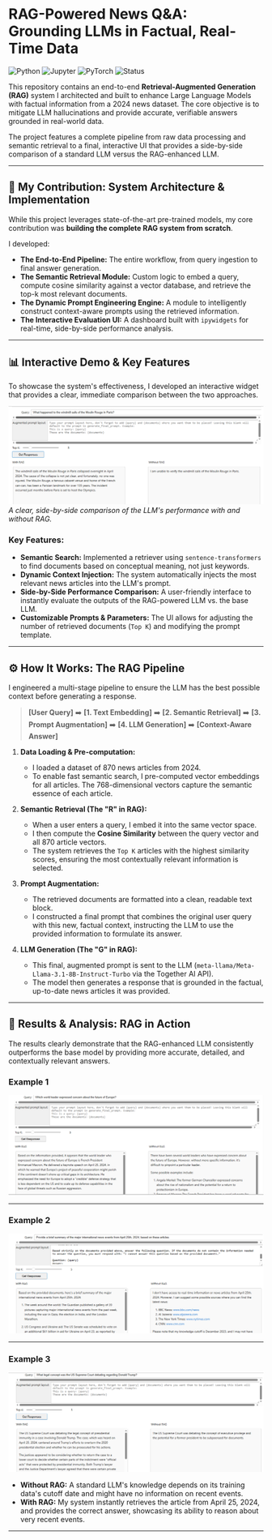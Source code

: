 # RAG-Powered News Q&A: Grounding LLMs in Factual, Real-Time Data

![Python](https://img.shields.io/badge/Python-3.9%2B-blue?style=for-the-badge&logo=python)
![Jupyter](https://img.shields.io/badge/Jupyter-Notebook-orange?style=for-the-badge&logo=jupyter)
![PyTorch](https://img.shields.io/badge/PyTorch-Framework-red?style=for-the-badge&logo=pytorch)
![Status](https://img.shields.io/badge/Status-Completed-success?style=for-the-badge)

This repository contains an end-to-end **Retrieval-Augmented Generation (RAG)** system I architected and built to enhance Large Language Models with factual information from a 2024 news dataset. The core objective is to mitigate LLM hallucinations and provide accurate, verifiable answers grounded in real-world data.

The project features a complete pipeline from raw data processing and semantic retrieval to a final, interactive UI that provides a side-by-side comparison of a standard LLM versus the RAG-enhanced LLM.

---

## 🧠 My Contribution: System Architecture & Implementation

While this project leverages state-of-the-art pre-trained models, my core contribution was **building the complete RAG system from scratch**.

I developed:
* **The End-to-End Pipeline:** The entire workflow, from query ingestion to final answer generation.
* **The Semantic Retrieval Module:** Custom logic to embed a query, compute cosine similarity against a vector database, and retrieve the top-k most relevant documents.
* **The Dynamic Prompt Engineering Engine:** A module to intelligently construct context-aware prompts using the retrieved information.
* **The Interactive Evaluation UI:** A dashboard built with `ipywidgets` for real-time, side-by-side performance analysis.

---

## 📊 Interactive Demo & Key Features

To showcase the system's effectiveness, I developed an interactive widget that provides a clear, immediate comparison between the two approaches.

![Interactive RAG vs. Non-RAG Widget](outputs/q1.png)
*A clear, side-by-side comparison of the LLM's performance with and without RAG.*

### Key Features:
* **Semantic Search:** Implemented a retriever using `sentence-transformers` to find documents based on conceptual meaning, not just keywords.
* **Dynamic Context Injection:** The system automatically injects the most relevant news articles into the LLM's prompt.
* **Side-by-Side Performance Comparison:** A user-friendly interface to instantly evaluate the outputs of the RAG-powered LLM vs. the base LLM.
* **Customizable Prompts & Parameters:** The UI allows for adjusting the number of retrieved documents (`Top K`) and modifying the prompt template.

---

## ⚙️ How It Works: The RAG Pipeline

I engineered a multi-stage pipeline to ensure the LLM has the best possible context before generating a response.

> **[User Query]** ➡️ **[1. Text Embedding]** ➡️ **[2. Semantic Retrieval]** ➡️ **[3. Prompt Augmentation]** ➡️ **[4. LLM Generation]** ➡️ **[Context-Aware Answer]**

1.  **Data Loading & Pre-computation:**
    * I loaded a dataset of 870 news articles from 2024.
    * To enable fast semantic search, I pre-computed vector embeddings for all articles. The 768-dimensional vectors capture the semantic essence of each article.

2.  **Semantic Retrieval (The "R" in RAG):**
    * When a user enters a query, I embed it into the same vector space.
    * I then compute the **Cosine Similarity** between the query vector and all 870 article vectors.
    * The system retrieves the `Top K` articles with the highest similarity scores, ensuring the most contextually relevant information is selected.

3.  **Prompt Augmentation:**
    * The retrieved documents are formatted into a clean, readable text block.
    * I constructed a final prompt that combines the original user query with this new, factual context, instructing the LLM to use the provided information to formulate its answer.

4.  **LLM Generation (The "G" in RAG):**
    * This final, augmented prompt is sent to the LLM (`meta-llama/Meta-Llama-3.1-8B-Instruct-Turbo` via the Together AI API).
    * The model then generates a response that is grounded in the factual, up-to-date news articles it was provided.

---

## 🔬 Results & Analysis: RAG in Action

The results clearly demonstrate that the RAG-enhanced LLM consistently outperforms the base model by providing more accurate, detailed, and contextually relevant answers.

### Example 1

![](outputs/q2.png)

---

### Example 2

![](outputs/q3.png)

---

### Example 3

![](outputs/q4.png)

* **Without RAG:** A standard LLM's knowledge depends on its training data's cutoff date and might have no information on recent events.
* **With RAG:** My system instantly retrieves the article from April 25, 2024, and provides the correct answer, showcasing its ability to reason about very recent events.
---
